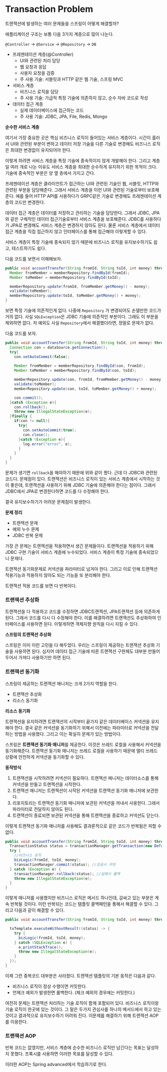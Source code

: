 # Transaction Problem



트랜잭션에 발생하는 여러 문제들을 스프링이 어떻게 해결할까?

애플리케이션 구조는 보통 다음 3가지 계층으로 많이 나눈다.

`@Controller` -> `@Service` -> `@Repository` -> `DB`

- 프레젠테이션 계층(@Controller)
  - UI와 관련된 처리 담당
  - 웹 요청과 응답
  - 사용자 요청을 검증
  - 주 사용 기술: 서블릿과 HTTP 같은 웹 기술, 스프링 MVC
- 서비스 계층
  - 비즈니스 로직을 담당
  - 주 사용 기술: 가급적 특정 기술에 의존하지 않고, 순수 자바 코드로 작성
- 데이터 접근 계층
  - 실제 데이터베이스에 접근하는 코드
  - 주 사용 기술: JDBC, JPA, File, Redis, Mongo



**순수한 서비스 계층**

여기서 가장 중요한 곳은 핵심 비즈니스 로직이 들어있는 서비스 계층이다. 시간이 흘러서 UI와 관련된 부분이 변하고 데이터 저장 기술을 다른 기술로 변경해도 비즈니스 로직은 최대한 변경없이 유지되어야 한다.

이렇게 하려면 서비스 계층을 특정 기술에 종속적이지 않게 개발해야 한다. 그리고 계층일 여러 개로 나눈 이유도 서비스 계층을 최대한 순수하게 유지하기 위한 목적이 크다. 기술에 종속적인 부분은 양 옆 층에서 가지고 간다.

프레젠테이션 계층은 클라이언트가 접근하는 UI와 관련된 기술인 웹, 서블릿, HTTP와 관련된 부분을 담당해준다. 그래서 서비스 계층을 이런 UI와 관련된 기술로부터 보호해준다. 예를 들어 HTTP API를 사용하다가 GRPC같은 기술로 변경해도 프레젠테이션 계층의 코드만 변경한다.

데이터 접근 계층은 데이터를 저장하고 관리하는 기술을 담당한다. 그래서 JDBC, JPA와 같은 구체적인 데이터 접근기술로부터 서비스 계층을 보호해준다. JDBC를 사용하다가 JPA로 변경해도 서비스 계층은 변경하지 않아도 된다. 물론 서비스 계층에서 데이터 접근 계층을 직접 접근하지 않고 인터페이스를 통해 접근해야 이렇게할 수 있다.

서비스 계층이 특정 기술에 종속되지 않기 때문에 비즈니스 로직을 유지보수하기도 쉽고, 테스트하기도 쉽다.



다음 코드를 보면서 이해해보자.

```java
public void accountTransfer(String fromId, String toId, int money) throws SQLException {
  Member fromMember = memberRepository.findById(fromId);
  Member toMember = memberRepository.findById(toId);

  memberRepository.update(fromId, fromMember.getMoney() - money);
  validate(toMember);
  memberRepository.update(toId, toMember.getMoney() + money);
}
```

보면 특정 기술에 의존적인게 없다. 나중에 `Repository` 가 변경되어도 손댈만한 코드가 거의 없다. 사실 `SQLException`은 JDBC 기술에 의존적인 부분이다. 그래도 이 부분을 제외하면 없다. 저 예외도 사실 `Repository`에서 해결했더라면, 정말로 문제가 없다.

다음 코드를 보자.

```java
public void accountTransfer(String fromId, String toId, int money) throws SQLException {
  Connection con = dataSource.getConnection();
  try{
    con.setAutoCommit(false);
    
    Member fromMember = memberRepository.findById(con, fromId);
    Member toMember = memberRepository.findById(con, toId);

    memberRepository.update(con, fromId, fromMember.getMoney() - money);
    validate(toMember);
    memberRepository.update(con, toId, toMember.getMoney() + money);

    con.commit();
  }catch (Exception e){
    con.rollback();
    throw new IllegalStateException(e);
  }finally {
    if(con != null){
      try{
        con.setAutoCommit(true);
        con.close();
      }catch (Exception e){
        log.error("error", e);
      }
    }
  }
}
```

문제가 생기면 `rollback`을 해야하기 때문에 위와 같이 짰다. 근데 다 JDBC와 관련된 코드다. 문제점이 있다. 트랜잭션은 비즈니스 로직이 있는 서비스 계층에서 시작하는 것이 좋은데, 트랜잭션을 사용하기 위해 JDBC 기술에 의존해야 한다는 점이다. 그래서 JDBC에서 JPA로 변경한다하면 코드를 다 수정해야 한다.

결국 유지보수하기가 어려운 문제점이 발생한다.



**문제 정리**

- 트랜잭션 문제
- 예외 누수 문제
- JDBC 반복 문제

가장 큰 문제는 트랜잭션을 적용하면서 생긴 문제들이다. 트랜잭션을 적용하기 위해 JDBC 구현 기술이 서비스 계층에 누수되었다. 서비스 계층이 특정 기술에 종속되었으니 문제다.

트랜잭션 동기화문제로 커넥션을 파라미터로 넘겨야 한다. 그리고 이로 인해 트랜잭션 적용기능과 적용하지 않아도 되는 기능을 또 분리해야 한다.

트랜잭션 적용 코드를 보면 다 반복이다.



### 트랜잭션 추상화

트랜잭션을 다 적용하고 코드를 수정하면 JDBC트랜잭션, JPA트랜잭션 등에 의존하게 된다. 그래서 코드를 다시 다 수정해야 한다. 이를 해결하려면 트랜잭션도 추상화하여 인터페이스를 사용하면 된다. 이렇게하면 객체지향 원칙을 다시 지킬 수 있다.

**스프링의 트랜잭션 추상화**

스프링은 이미 이런 고민을 다 해두었다. 우리는 스프링이 제공하는 트랜잭션 추상화 기술을 사용하면 된다. 심지어 데이터 접근 기술에 따른 트랜잭션 구현체도 대부분 만들어두어서 가져다 사용하기만 하면 된다.



### 트랜잭션 동기화

스프링이 제공하는 트랜잭션 매니저는 크게 2가지 역할을 한다.

- 트랜잭션 추상화
- 리소스 동기화

**리소스 동기화**

트랜잭션을 유지하려면 트랜잭션의 시작부터 끝가지 같은 데이터베이스 커넥션을 유지해야 한다. 결국 같은 커넥션을 동기화하기 위해서 이전에는 파라미터로 커넥션을 전달하는 방법을 사용했다. 그리고 이는 확실히 문제가 있는 방법이다.



스프링은 **트랜잭션 동기화 매니저**를 제공한다. 이것은 쓰레드 로컬을 사용해서 커넥션을 동기화해준다. 트랜잭션 동기화 매니저는 쓰레드 로컬을 사용하기 때문에 멀티 쓰레드 상황에 안전하게 커넥션을 동기화할 수 있다.

**동작방식**

1. 트랜잭션을 시작하려면 커넥션이 필요하다. 트랜잭션 매니저는 데이터소스를 통해 커넥션을 만들고 트랜잭션을 시작한다.
2. 트랜잭션 매니저는 트랜잭션이 시작된 커넥션을 트랜잭션 동기화 매니저에 보관한다.
3. 리포지토리는 트랜잭션 동기화 매니저에 보관된 커넥션을 꺼내서 사용한다. 그래서 파라미터로 전달하지 않아도 된다.
4. 트랜잭션이 종료되면 보관된 커넥션을 통해 트랜잭션을 종료하고 커넥션도 닫는다.



이렇게 트랜잭션 동기화 매니저를 사용해도 결과론적으로 같은 코드가 반복됨은 피할 수 없다.

```java
public void accountTransfer(String fromId, String toId, int money) throws SQLException {
  TransactionStatus status = transactionManager.getTransaction(new DefaultTransactionDefinition());
  try {
    //비즈니스 로직
    bizLogic(fromId, toId, money);
    transactionManager.commit(status); //성공시 커밋
  } catch (Exception e) {
    transactionManager.rollback(status); //실패시 롤백
    throw new IllegalStateException(e);
  }
}
```

이렇게 매니저를 사용했지만 비즈니스 로직은 메서드 하나인데, 감싸고 있는 부분은 계속 반복될 것이다. 이런 반복되는 코드는 템플릿 콜백패턴을 통해서 해결할 수 있다. 그리고 다음과 같이 해결할 수 있다.

```java
public void accountTransfer(String fromId, String toId, int money) throws SQLException {

  txTemplate.executeWithoutResult((status) -> {
    try {
      bizLogic(fromId, toId, money);
    } catch (SQLException e) {
      e.printStackTrace();
      throw new IllegalStateException(e);
    }
  });
}
```

이제 그런 중복코드 대부분은 사라졌다. 트랜잭션 템플릿의 기본 동작은 다음과 같다.

- 비즈니스 로직이 정상 수행이면 커밋한다.
- 언체크 예외가 발생한면 롤백한다. (체크 예외의 경우에는 커밋한다.)



여전히 문제는 트랜잭션 처리하는 기술 로직이 함께 포함되어 있다. 비즈니스 로직이랑 기술 로직이 한곳에 있는 것이다. 그 말은 두가지 관심사를 하나의 메서드에서 하고 있는 것이고 결과적으로 유지보수하기 어려워 진다. 이문제를 해결하기 위해 트랜잭션 AOP를 이용한다.





### 트랜잭션 AOP

반복 코드는 없앴지만, 서비스 계층에 순수한 비즈니스 로직만 남긴다는 목표는 달성하지 못했다. 프록시를 사용하면 이러한 목표를 달성할 수 있다.

이러한 AOP는 Spring advanced에서 학습하기로 한다.